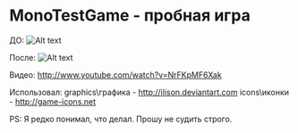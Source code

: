 ﻿MonoTestGame - пробная игра
============

ДО:
![Alt text](http://farm8.staticflickr.com/7341/9488547846_5a92a0748b_b.jpg "Первый скриншот")

После:
![Alt text](http://farm8.staticflickr.com/7350/9738676501_323c1fa24d_o.jpg "Второй скриншот")

Видео:
http://www.youtube.com/watch?v=NrFKpMF6Xak

Использовал:
graphics\графика - http://ilison.deviantart.com
icons\иконки - http://game-icons.net

PS: Я редко понимал, что делал. Прошу не судить строго.